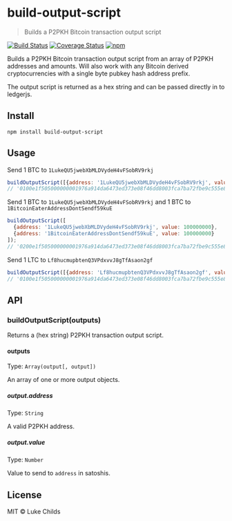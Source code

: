 # build-output-script

> Builds a P2PKH Bitcoin transaction output script

[![Build Status](https://travis-ci.com/lukechilds/build-output-script.svg?branch=master)](https://travis-ci.com/lukechilds/build-output-script)
[![Coverage Status](https://coveralls.io/repos/github/lukechilds/build-output-script/badge.svg?branch=master)](https://coveralls.io/github/lukechilds/build-output-script?branch=master)
[![npm](https://img.shields.io/npm/v/build-output-script.svg)](https://www.npmjs.com/package/build-output-script)

Builds a P2PKH Bitcoin transaction output script from an array of P2PKH addresses and amounts. Will also work with any Bitcoin derived cryptocurrencies with a single byte pubkey hash address prefix.

The output script is returned as a hex string and can be passed directly in to ledgerjs.

## Install

```shell
npm install build-output-script
```

## Usage

Send 1 BTC to `1LukeQU5jwebXbMLDVydeH4vFSobRV9rkj`

```js
buildOutputScript([{address: '1LukeQU5jwebXbMLDVydeH4vFSobRV9rkj', value: 100000000}]);
// '0100e1f505000000001976a914da6473ed373e08f46dd8003fca7ba72fbe9c555e88ac'
```

Send 1 BTC to `1LukeQU5jwebXbMLDVydeH4vFSobRV9rkj` and 1 BTC to `1BitcoinEaterAddressDontSendf59kuE`

```js
buildOutputScript([
  {address: '1LukeQU5jwebXbMLDVydeH4vFSobRV9rkj', value: 100000000},
  {address: '1BitcoinEaterAddressDontSendf59kuE', value: 100000000}
]);
// '0200e1f505000000001976a914da6473ed373e08f46dd8003fca7ba72fbe9c555e88ac00e1f505000000001976a914759d6677091e973b9e9d99f19c68fbf43e3f05f988ac'
```

Send 1 LTC to `Lf8hucmupbtenQ3VPdxvvJ8gTfAsaon2gf`

```js
buildOutputScript([{address: 'Lf8hucmupbtenQ3VPdxvvJ8gTfAsaon2gf', value: 100000000}]);
// '0100e1f505000000001976a914da6473ed373e08f46dd8003fca7ba72fbe9c555e88ac'
```

## API

### buildOutputScript(outputs)

Returns a (hex string) P2PKH transaction output script.

#### outputs

Type: `Array(output[, output])`

An array of one or more output objects.

##### output.address

Type: `String`

A valid P2PKH address.

##### output.value

Type: `Number`

Value to send to `address` in satoshis.

## License

MIT © Luke Childs
